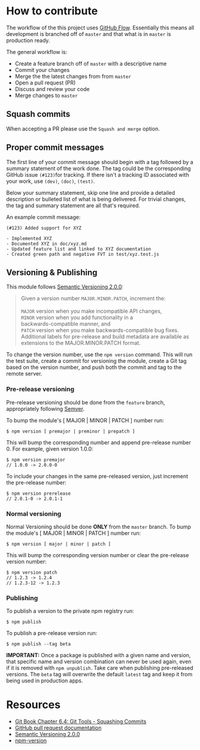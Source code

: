 # How to contribute

The workflow of the this project uses [GitHub Flow](https://guides.github.com/introduction/flow/). Essentially this means all development is branched off of `master` and that what is in `master` is production ready.

The general workflow is:

* Create a feature branch off of `master` with a descriptive name
* Commit your changes
* Merge the the latest changes from from `master`
* Open a pull request (PR)
* Discuss and review your code
* Merge changes to `master`

## Squash commits

When accepting a PR please use the `Squash and merge` option.

## Proper commit messages

The first line of your commit message should begin with a tag followed by a summary statement of the work done. The tag could be the corresponding GitHub issue `(#123)`for tracking. If there isn't a tracking ID associated with your work, use
`(dev)`, `(doc)`, `(test)`.

Below your summary statement, skip one line and provide a detailed description or bulleted list of what is being delivered. For trivial changes, the tag and summary statement are all that's required.

An example commit message:

```
(#123) Added support for XYZ

- Implemented XYZ
- Documented XYZ in doc/xyz.md
- Updated feature list and linked to XYZ documentation
- Created green path and negative FVT in test/xyz.test.js
```

## Versioning & Publishing
This module follows [Semantic Versioning 2.0.0](http://semver.org/spec/v2.0.0.html):

>Given a version number `MAJOR.MINOR.PATCH`, increment the:</br>
></br>
>`MAJOR` version when you make incompatible API changes,</br>
>`MINOR` version when you add functionality in a</br> backwards-compatible manner, and</br>
>`PATCH` version when you make backwards-compatible bug fixes.</br>
>Additional labels for pre-release and build metadata are available as extensions to the MAJOR.MINOR.PATCH format.

To change the version number, use the `npm version` command. This will run the test suite, create a commit for versioning the module, create a Git tag based on the version number, and push both the commit and tag to the remote server.

### Pre-release versioning

Pre-release versioning should be done from the `feature` branch, appropriately following [Semver](http://semver.org/spec/v2.0.0.html).

To bump the module's [ MAJOR | MINOR | PATCH ] number run:

    $ npm version [ premajor | preminor | prepatch ]

This will bump the corresponding number and append pre-release number 0. For example, given version 1.0.0:

	$ npm version premajor
	// 1.0.0 -> 2.0.0-0

To include your changes in the same pre-released version, just increment the pre-release number:

	$ npm version prerelease
	// 2.0.1-0 -> 2.0.1-1

### Normal versioning

Normal Versioning should be done **ONLY** from the `master` branch. To bump the module's [ MAJOR | MINOR | PATCH ] number run:

    $ npm version [ major | minor | patch ]

This will bump the corresponding version number or clear the pre-release version number:

	$ npm version patch
	// 1.2.3 -> 1.2.4
	// 1.2.3-12 -> 1.2.3

### Publishing
To publish a version to the private npm registry run:

    $ npm publish

To publish a pre-release version run:

    $ npm publish --tag beta

**IMPORTANT:** Once a package is published with a given name and version, that specific name and version combination can never be used again, even if it is removed with `npm unpublish`. Take care when publishing pre-released versions. The `beta` tag will overwrite the default `latest` tag and keep it from being used in production apps.

# Resources
* [Git Book Chapter 6.4: Git Tools - Squashing Commits](http://git-scm.com/book/en/v2/Git-Tools-Rewriting-History#Squashing-Commits)
* [GitHub pull request documentation](https://help.github.com/send-pull-requests/)
* [Semantic Versioning 2.0.0](http://semver.org/spec/v2.0.0.html)
* [npm-version](https://docs.npmjs.com/cli/version)
